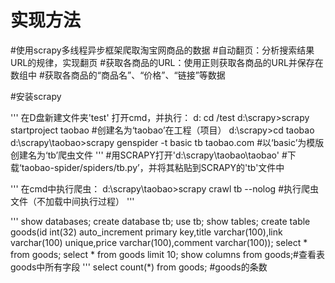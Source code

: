 # 实现方法
#使用scrapy多线程异步框架爬取淘宝网商品的数据
#自动翻页：分析搜索结果URL的规律，实现翻页
#获取各商品的URL：使用正则获取各商品的URL并保存在数组中
#获取各商品的“商品名”、“价格”、“链接”等数据

#安装scrapy

'''
在D盘新建文件夹'test'
打开cmd，并执行：
d:
cd /test
d:\scrapy>scrapy startproject taobao #创建名为‘taobao’在工程（项目）
d:\scrapy>cd taobao
d:\scrapy\taobao>scrapy genspider -t basic tb taobao.com #以‘basic’为模版创建名为‘tb’爬虫文件
'''
#用SCRAPY打开'd:\scrapy\taobao\taobao'
#下载‘taobao-spider/spiders/tb.py’，并将其粘贴到SCRAPY的'tb'文件中

'''
在cmd中执行爬虫：
d:\scrapy\taobao>scrapy crawl tb --nolog #执行爬虫文件（不加载中间执行过程）
'''

'''
show databases;
create database tb;
use tb;
show tables;
create table goods(id int(32) auto_increment primary key,title varchar(100),link varchar(100) unique,price varchar(100),comment varchar(100));
select * from goods;
select * from goods limit 10;
show columns from goods;#查看表goods中所有字段
'''
select count(*) from goods; #goods的条数
